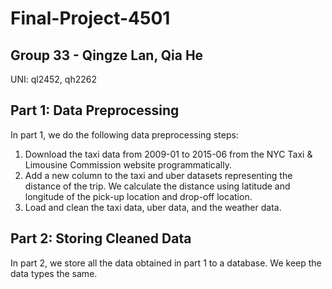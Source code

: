 # Final-Project-4501
## Group 33 - Qingze Lan, Qia He
UNI: ql2452, qh2262
## Part 1: Data Preprocessing
In part 1, we do the following data preprocessing steps:
1. Download the taxi data from 2009-01 to 2015-06 from the NYC Taxi & Limousine Commission website programmatically.
2. Add a new column to the taxi and uber datasets representing the distance of the trip. We calculate the distance using latitude and longitude of the pick-up location and drop-off location.
3. Load and clean the taxi data, uber data, and the weather data.
## Part 2: Storing Cleaned Data
In part 2, we store all the data obtained in part 1 to a database. We keep the data types the same.
